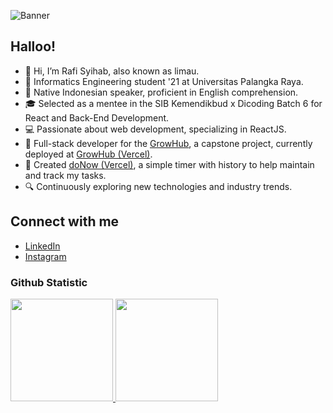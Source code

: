 ![Banner](https://media.licdn.com/dms/image/D5616AQFhDKsinBKsAA/profile-displaybackgroundimage-shrink_350_1400/0/1716176135519?e=1721865600&v=beta&t=PpcMQENHqWxrw913FuTzfQtINxTaVoR9USvK1AFRo_4)
## Halloo!
- 👋 Hi, I’m Rafi Syihab, also known as limau.
- 🌱 Informatics Engineering student '21 at Universitas Palangka Raya.
- 💬 Native Indonesian speaker, proficient in English comprehension.
- 🎓 Selected as a mentee in the SIB Kemendikbud x Dicoding Batch 6 for React and Back-End Development.
- 💻 Passionate about web development, specializing in ReactJS.
- 🚀 Full-stack developer for the [GrowHub](https://github.com/cp-GrowHub), a capstone project, currently deployed at [GrowHub (Vercel)](https://growhub-frontend-beta.vercel.app/).
- 🌾 Created [doNow (Vercel)](https://donow-coy.vercel.app/), a simple timer with history to help maintain and track my tasks.
- 🔍 Continuously exploring new technologies and industry trends.

## Connect with me

- [LinkedIn](https://www.linkedin.com/in/rfsyhb/) 
- [Instagram](https://www.instagram.com/ozrafi/)
<!---
- ✨ Explore my learning journey at [**rfsyhb.github.io**](https://rfsyhb.github.io/) (last update on Mar 15)
rfsyhb/rfsyhb is a ✨ special ✨ repository because its `README.md` (this file) appears on your GitHub profile.
You can click the Preview link to take a look at your changes.
--->
### Github Statistic
<p align="left">
<a href="https://github.com/rfsyhb">
  <img height="164em" src="https://github-readme-stats-eight-theta.vercel.app/api?username=rfsyhb&show_icons=true&theme=algolia&include_all_commits=true&count_private=true"/>
  <img height="164em" src="https://github-readme-stats-eight-theta.vercel.app/api/top-langs/?username=rfsyhb&layout=compact&langs_count=8&theme=algolia"/>
</a>
</p>
